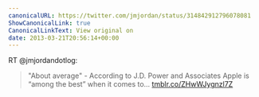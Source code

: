 ```yaml
---
canonicalURL: https://twitter.com/jmjordan/status/314842912796078081
ShowCanonicalLink: true
CanonicalLinkText: View original on
date: 2013-03-21T20:56:14+00:00
---
```

RT @jmjordandotlog:
> "About average" - According to J.D. Power and Associates Apple is “among the best” when it comes to... [tmblr.co/ZHwWJygnzl7Z](http://tmblr.co/ZHwWJygnzl7Z)